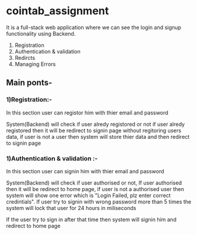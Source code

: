 # cointab_assignment
It is a full-stack web application where we can see the login and signup functionality using Backend.
<ol>
<li>Registration</li>
<li>Authentication & validation</li>
<li>Redircts</li>
<li>Managing Errors</li>
</ol>
<h2>Main ponts-</h2>
<h3>1)Registration:-</h3>
  <p>In this section user can registor him with thier email and password</p>
  <p>System(Backend) will check if user alredy registored or not if user alredy registored then it will be redirect to signin page without regitoring users data, if user is not a user then system will store thier data and then redirect to signin page</p>
  
<h3>1)Authentication & validation :-</h3>
  <p>In this section user can signin him with thier email and password</p>
  <p>System(Backend) will check if user authorised or not, If user authorised then it will be redirect to home page, if user is not a authorised user then system will show one error which is "Login Failed, plz enter correct credintials". If user try to signin with wrong password more than 5 times the system will lock that user for 24 hours in miliseconds</p>
  <p>If the user try to sign in after that time then system will signin him and redirect to home page</p>
